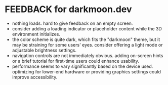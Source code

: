 # FEEDBACK for darkmoon.dev

- nothing loads. hard to give feedback on an empty screen.
- consider adding a loading indicator or placeholder content while the 3D environment initializes.
- the color scheme is quite dark, which fits the "darkmoon" theme, but it may be straining for some users' eyes. consider offering a light mode or adjustable brightness settings.
- navigation controls are not immediately obvious. adding on-screen hints or a brief tutorial for first-time users could enhance usability.
- performance seems to vary significantly based on the device used. optimizing for lower-end hardware or providing graphics settings could improve accessibility.